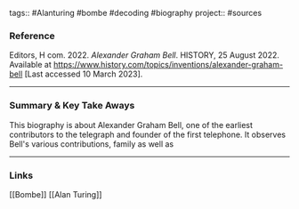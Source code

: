 tags:: #Alanturing #bombe #decoding #biography
project:: #sources

### Reference 
Editors, H com. 2022. _Alexander Graham Bell_. HISTORY, 25 August 2022. Available at https://www.history.com/topics/inventions/alexander-graham-bell [Last accessed 10 March 2023].

---

### Summary & Key Take Aways
This biography is about Alexander Graham Bell, one of the earliest contributors to the telegraph and founder of the first telephone. It observes Bell's various contributions, family as well as

--- 
### Links
[[Bombe]]
[[Alan Turing]]


